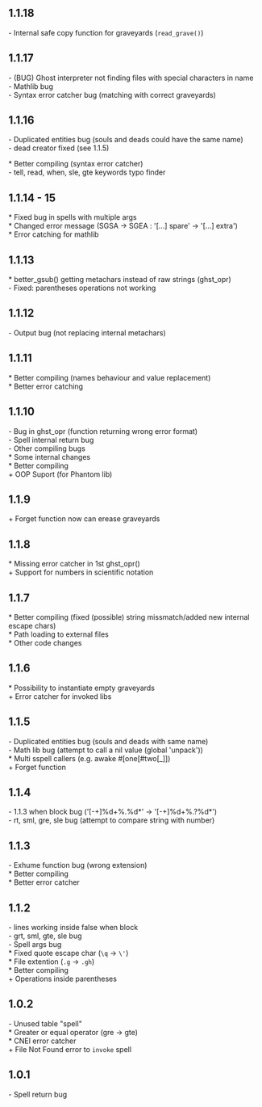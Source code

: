 ## 1.1.18
\- Internal safe copy function for graveyards (``read_grave()``)

## 1.1.17
\- (BUG) Ghost interpreter not finding files with special characters in name<br/>
\- Mathlib bug<br/>
\- Syntax error catcher bug (matching with correct graveyards)

## 1.1.16  
\- Duplicated entities bug (souls and deads could have the same name)<br/>
    - dead creator fixed (see 1.1.5)

\* Better compiling (syntax error catcher)<br/>
    - tell, read, when, sle, gte keywords typo finder

## 1.1.14 - 15
\* Fixed bug in spells with multiple args<br/>
\* Changed error message (SGSA -> SGEA : '\[...] spare' -> '\[...] extra')<br/>
\* Error catching for mathlib

## 1.1.13
\* better_gsub() getting metachars instead of raw strings (ghst_opr)<br/>
    - Fixed: parentheses operations not working

## 1.1.12
\- Output bug (not replacing internal metachars)

## 1.1.11
\* Better compiling (names behaviour and value replacement)<br/>
\* Better error catching

## 1.1.10
\- Bug in ghst_opr (function returning wrong error format)<br/>
\- Spell internal return bug<br/>
\- Other compiling bugs<br/>
\* Some internal changes<br/>
\* Better compiling<br/>
\+ OOP Suport (for Phantom lib)

## 1.1.9
\+ Forget function now can erease graveyards

## 1.1.8
\* Missing error catcher in 1st ghst_opr()<br/>
\+ Support for numbers in scientific notation

## 1.1.7
\* Better compiling (fixed (possible) string missmatch/added new internal escape chars)<br/>
\* Path loading to external files<br/>
\* Other code changes

## 1.1.6
\* Possibility to instantiate empty graveyards<br/>
\+ Error catcher for invoked libs

## 1.1.5
\- Duplicated entities bug (souls and deads with same name)<br/>
\- Math lib bug (attempt to call a nil value (global 'unpack'))<br/>
\* Multi sspell callers (e.g. awake #\[one\[#two\[\_]])<br/>
\+ Forget function

## 1.1.4
\- 1.1.3 when block bug ('\[-+]%d+%.%d*' -> '\[-+]%d+%.?%d*')<br/>
\- rt, sml, gre, sle bug (attempt to compare string with number)

## 1.1.3
\- Exhume function bug (wrong extension)<br/>
\* Better compiling<br/>
\* Better <eof> error catcher

## 1.1.2
\- lines working inside false when block<br/>
\- grt, sml, gte, sle bug<br/>
\- Spell args bug<br/>
\* Fixed quote escape char (`\q` -> `\'`)<br/>
\* File extention (`.g` -> `.gh`)<br/>
\* Better compiling<br/>
\+ Operations inside parentheses

## 1.0.2
\- Unused table "spell"<br/>
\* Greater or equal operator (gre -> gte)<br/>
\* CNEI error catcher<br/>
\+ File Not Found error to `invoke` spell<br/>

## 1.0.1
\- Spell return bug
